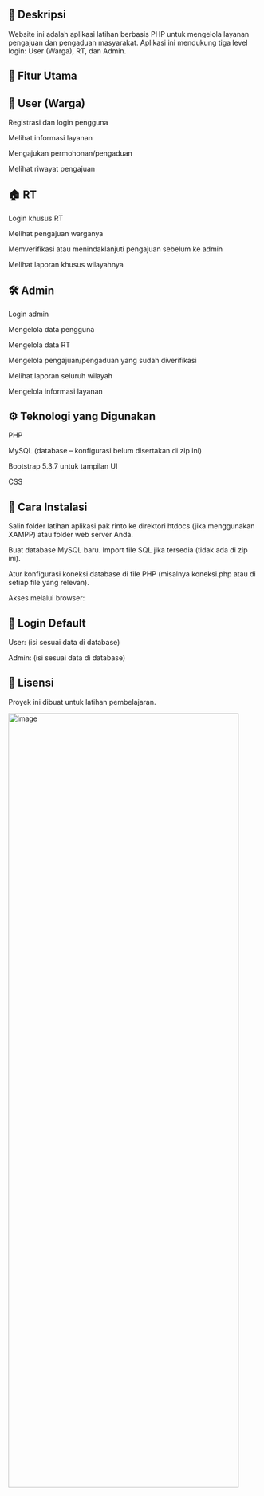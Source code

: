 ## 📌 Deskripsi

Website ini adalah aplikasi latihan berbasis PHP untuk mengelola layanan pengajuan dan pengaduan masyarakat. Aplikasi ini mendukung tiga level login: User (Warga), RT, dan Admin.

## 📝 Fitur Utama
## 👥 User (Warga)

Registrasi dan login pengguna

Melihat informasi layanan

Mengajukan permohonan/pengaduan

Melihat riwayat pengajuan

## 🏠 RT

Login khusus RT

Melihat pengajuan warganya

Memverifikasi atau menindaklanjuti pengajuan sebelum ke admin

Melihat laporan khusus wilayahnya

## 🛠 Admin

Login admin

Mengelola data pengguna

Mengelola data RT

Mengelola pengajuan/pengaduan yang sudah diverifikasi

Melihat laporan seluruh wilayah

Mengelola informasi layanan

## ⚙️ Teknologi yang Digunakan

PHP

MySQL (database – konfigurasi belum disertakan di zip ini)

Bootstrap 5.3.7 untuk tampilan UI

CSS

## 🚀 Cara Instalasi

Salin folder latihan aplikasi pak rinto ke direktori htdocs (jika menggunakan XAMPP) atau folder web server Anda.

Buat database MySQL baru. Import file SQL jika tersedia (tidak ada di zip ini).

Atur konfigurasi koneksi database di file PHP (misalnya koneksi.php atau di setiap file yang relevan).

Akses melalui browser:

## 👤 Login Default

User: (isi sesuai data di database)

Admin: (isi sesuai data di database)

## 📄 Lisensi

Proyek ini dibuat untuk latihan pembelajaran.

<img width="462" height="1552" alt="image" src="https://github.com/user-attachments/assets/98428b57-ec98-4ad2-8c4d-59b799ec91a2" />

